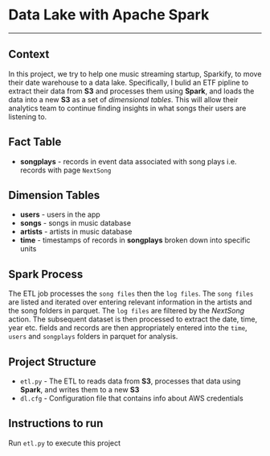 # Data Lake with Apache Spark
---
## Context
In this project, we try to help one music streaming startup, Sparkify, to move their date warehouse to a data lake. Specifically, I bulid an ETF pipline to extract their data from **S3** and processes them using **Spark**, and loads the data into a new **S3** as a set of *dimensional tables*. This will allow their analytics team to continue finding insights in what songs their users are listening to.

## Fact Table 
+ **songplays** - records in event data associated with song plays i.e. records with page `NextSong`

## Dimension Tables
+ **users** - users in the app
+ **songs** - songs in music database
+ **artists** - artists in music database
+ **time** - timestamps of records in **songplays** broken down into specific units

## Spark Process
The ETL job processes the `song files` then the `log files`. The `song files` are listed and iterated over entering relevant information in the artists and the song folders in parquet. The `log files` are filtered by the *NextSong* action. The subsequent dataset is then processed to extract the date, time, year etc. fields and records are then appropriately entered into the `time`, `users` and `songplays` folders in parquet for analysis.


## Project Structure

+ `etl.py` - The ETL to reads data from **S3**, processes that data using **Spark**, and writes them to a new **S3**
+ `dl.cfg` - Configuration file that contains info about AWS credentials

## Instructions to run 
Run `etl.py` to execute this project
